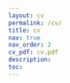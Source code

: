 ```yaml
---
layout: cv
permalink: /cv/
title: cv
nav: true
nav_order: 2
cv_pdf: cv.pdf
description:
toc:
---
```

